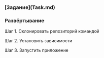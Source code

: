 <h3>[Задание](Task.md)</h3>
<h3>Развёртывание</h3>

Шаг 1. Склонировать репозиторий командой

Шаг 2. Установить зависимости

Шаг 3. Запустить приложение

